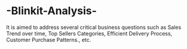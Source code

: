 # -Blinkit-Analysis-
It is aimed to address several critical business questions such as Sales Trend over time, Top Sellers Categories, Efficient Delivery Process, Customer Purchase Patterns., etc.
